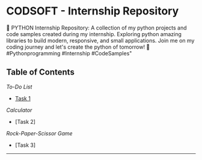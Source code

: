 # CODSOFT - Internship Repository

🐍 PYTHON Internship Repository: A collection of my python projects and code samples created during my internship. Exploring python amazing libraries to build modern, responsive, and small applications. Join me on my coding journey and let's create the python of tomorrow! 🚀 #Pythonprogramming #Internship #CodeSamples"

## Table of Contents

*To-Do List*

- [Task 1](https://github.com/preritasaini1/CODSOFT-PYTHON/tree/main/TO-DO%20LIST)

*Calculator*

- [Task 2]

*Rock-Paper-Scissor Game*

- [Task 3]

---

